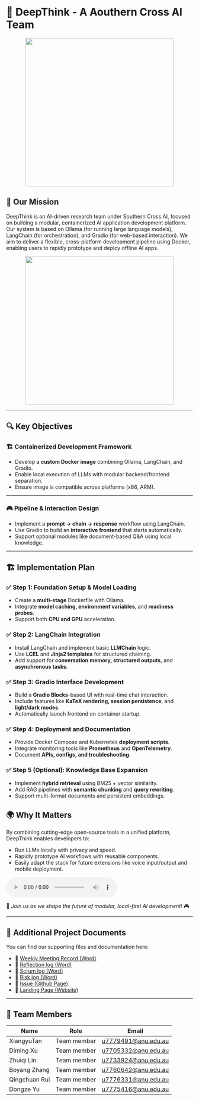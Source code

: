 # 🌟 DeepThink - A Aouthern Cross AI Team

<div align="center">
  <img src="https://i.imgur.com/GZ7rUqN.gif" width="400"/>
</div>  

## 🎯 Our Mission

DeepThink is an AI-driven research team under Southern Cross AI, focused on building a modular, containerized AI application development platform. Our system is based on Ollama (for running large language models), LangChain (for orchestration), and Gradio (for web-based interaction). We aim to deliver a flexible, cross-platform development pipeline using Docker, enabling users to rapidly prototype and deploy offline AI apps.

<div align="center">
  <img src="https://media.giphy.com/media/QTfX9Ejfra3ZmNxh6B/giphy.gif" width="400"/>
</div>


---

## 🔍 Key Objectives

### 🏗️ **Containerized Development Framework**
- Develop a **custom Docker image** combining Ollama, LangChain, and Gradio.
- Enable local execution of LLMs with modular backend/frontend separation.
- Ensure image is compatible across platforms (x86, ARM).

---

### 🎮 **Pipeline & Interaction Design**
- Implement a **prompt → chain → response** workflow using LangChain.
- Use Gradio to build an **interactive frontend** that starts automatically.
- Support optional modules like document-based Q&A using local knowledge.

---

## 🏗 Implementation Plan

### ✅ Step 1: Foundation Setup & Model Loading
- Create a **multi-stage** Dockerfile with Ollama.
- Integrate **model caching, environment variables**, and **readiness probes**.
- Support both **CPU and GPU** acceleration.

### ✅ Step 2: LangChain Integration
- Install LangChain and implement basic **LLMChain** logic.
- Use **LCEL** and **Jinja2 templates** for structured chaining.
- Add support for **conversation memory, structured outputs**, and **asynchronous tasks**.

### ✅ Step 3: Gradio Interface Development
- Build a **Gradio Blocks**-based UI with real-time chat interaction.
- Include features like **KaTeX rendering, session persistence**, and **light/dark modes**.
- Automatically launch frontend on container startup.

### ✅ Step 4: Deployment and Documentation
- Provide Docker Compose and Kubernetes **deployment scripts**.
- Integrate monitoring tools like **Prometheus** and **OpenTelemetry**.
- Document **APIs, configs, and troubleshooting**.

### ✅ Step 5 (Optional): Knowledge Base Expansion
- Implement **hybrid retrieval** using BM25 + vector similarity.
- Add RAG pipelines with **semantic chunking** and **query rewriting**.
- Support multi-format documents and persistent embeddings.

## 🌍 Why It Matters
By combining cutting-edge open-source tools in a unified platform, DeepThink enables developers to:
- Run LLMs locally with privacy and speed.
- Rapidly prototype AI workflows with reusable components.
- Easily adapt the stack for future extensions like voice input/output and mobile deployment.

<audio controls>
  <source src="https://files.catbox.moe/amo4p6.mp3" type="audio/mpeg">
</audio>

🚀 *Join us as we shape the future of modular, local-first AI development!* 🎮

---

## 📄 Additional Project Documents

You can find our supporting files and documentation here:
- 🧩 [Weekly Meeting Record (Word)](https://anu365-my.sharepoint.com/:w:/g/personal/u7779491_anu_edu_au/ETsG5hYUFolOm8YgzA7JOjQBOcjZiMiZDUAs_TsFEfNG7A?e=UahHmo)
- 🧩 [Reflection log (Word)](https://docs.google.com/document/d/1sdAgFRltdWNN607z7K-vBRSHbkXO1tB8jcmmhmoRJFk/edit?usp=sharing)
- 🧩 [Scrum log (Word)](https://docs.google.com/document/d/1mTqhx3Qx7PSceR9ZKhv2mKJX5xxrKtjKlYn27QcoV8g/edit?usp=sharing)
- 🧩 [Risk log (Word)](https://docs.google.com/document/d/1P9ITq3K_k2EMazB4LNoyt7epT0v5S0n7MWlrb-fu4-s/edit?usp=sharing)
- 🧩 [Issue (Github Page)](https://github.com/orgs/southern-cross-ai/projects/44/views/1)
- 🧩 [Landing Page (Website)](https://sites.google.com/view/deepthink/home)

---

## 👥 Team Members
| Name | Role | Email |
|------|------|-------|
| XiangyuTan | Team member | u7779491@anu.edu.au |
| Diming Xu | Team member | u7705332@anu.edu.au |
| Zhuiqi Lin | Team member | u7733924@anu.edu.au |
| Boyang Zhang | Team member | u7760642@anu.edu.au |
| Qingchuan Rui | Team member | u7776331@anu.edu.au |
| Dongze Yu | Team member | u7775416@anu.edu.au |
